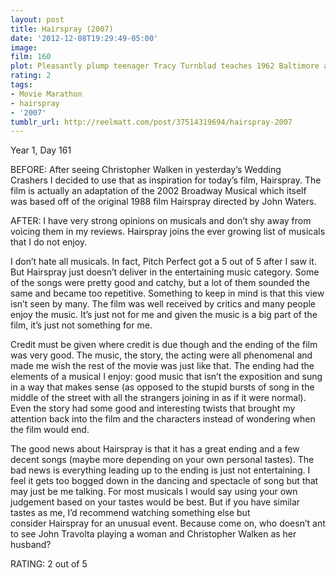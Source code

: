 ```yaml
---
layout: post
title: Hairspray (2007)
date: '2012-12-08T19:29:49-05:00'
image: 
film: 160
plot: Pleasantly plump teenager Tracy Turnblad teaches 1962 Baltimore a thing or two about integration after landing a spot on a local TV dance show.
rating: 2
tags:
- Movie Marathon
- hairspray
- '2007'
tumblr_url: http://reelmatt.com/post/37514319694/hairspray-2007
---
```


Year 1, Day 161

BEFORE: After seeing Christopher Walken in yesterday’s Wedding Crashers I decided to use that as inspiration for today’s film, Hairspray. The film is actually an adaptation of the 2002 Broadway Musical which itself was based off of the original 1988 film Hairspray directed by John Waters.

AFTER: I have very strong opinions on musicals and don’t shy away from voicing them in my reviews. Hairspray joins the ever growing list of musicals that I do not enjoy.

I don’t hate all musicals. In fact, Pitch Perfect got a 5 out of 5 after I saw it. But Hairspray just doesn’t deliver in the entertaining music category. Some of the songs were pretty good and catchy, but a lot of them sounded the same and became too repetitive. Something to keep in mind is that this view isn’t seen by many. The film was well received by critics and many people enjoy the music. It’s just not for me and given the music is a big part of the film, it’s just not something for me.

Credit must be given where credit is due though and the ending of the film was very good. The music, the story, the acting were all phenomenal and made me wish the rest of the movie was just like that. The ending had the elements of a musical I enjoy: good music that isn’t the exposition and sung in a way that makes sense (as opposed to the stupid bursts of song in the middle of the street with all the strangers joining in as if it were normal). Even the story had some good and interesting twists that brought my attention back into the film and the characters instead of wondering when the film would end.

The good news about Hairspray is that it has a great ending and a few decent songs (maybe more depending on your own personal tastes). The bad news is everything leading up to the ending is just not entertaining. I feel it gets too bogged down in the dancing and spectacle of song but that may just be me talking. For most musicals I would say using your own judgement based on your tastes would be best. But if you have similar tastes as me, I’d recommend watching something else but consider Hairspray for an unusual event. Because come on, who doesn’t ant to see John Travolta playing a woman and Christopher Walken as her husband?

RATING: 2 out of 5
